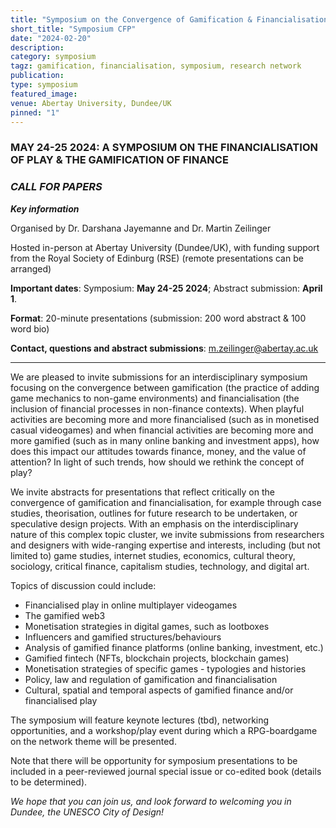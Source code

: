 ```yaml
---
title: "Symposium on the Convergence of Gamification & Financialisation"
short_title: "Symposium CFP"
date: "2024-02-20"
description:
category: symposium
tagz: gamification, financialisation, symposium, research network
publication:
type: symposium
featured_image:
venue: Abertay University, Dundee/UK
pinned: "1"
---
```


### MAY 24-25 2024: A SYMPOSIUM ON THE FINANCIALISATION OF PLAY & THE GAMIFICATION OF FINANCE

### _CALL FOR PAPERS_

**_Key information_**

Organised by Dr. Darshana Jayemanne and Dr. Martin Zeilinger

Hosted in-person at Abertay University (Dundee/UK), with funding support from the Royal Society of Edinburg (RSE) (remote presentations can be arranged)

**Important dates**: Symposium: **May 24-25 2024**; Abstract submission: **April 1**.

**Format**: 20-minute presentations (submission: 200 word abstract & 100 word bio)

**Contact, questions and abstract submissions**: m.zeilinger@abertay.ac.uk

---

We are pleased to invite submissions for an interdisciplinary symposium focusing on the convergence between gamification (the practice of adding game mechanics to non-game environments) and financialisation (the inclusion of financial processes in non-finance contexts). When playful activities are becoming more and more financialised (such as in monetised casual videogames) and when financial activities are becoming more and more gamified (such as in many online banking and investment apps), how does this impact our attitudes towards finance, money, and the value of attention? In light of such trends, how should we rethink the concept of play?

We invite abstracts for presentations that reflect critically on the convergence of gamification and financialisation, for example through case studies, theorisation, outlines for future research to be undertaken, or speculative design projects. With an emphasis on the interdisciplinary nature of this complex topic cluster, we invite submissions from researchers and designers with wide-ranging expertise and interests, including (but not limited to) game studies, internet studies, economics, cultural theory, sociology, critical finance, capitalism studies, technology, and digital art.

Topics of discussion could include:

- Financialised play in online multiplayer videogames
- The gamified web3
- Monetisation strategies in digital games, such as lootboxes
- Influencers and gamified structures/behaviours
- Analysis of gamified finance platforms (online banking, investment, etc.)
- Gamified fintech (NFTs, blockchain projects, blockchain games)
- Monetisation strategies of specific games - typologies and histories
- Policy, law and regulation of gamification and financialisation
- Cultural, spatial and temporal aspects of gamified finance and/or financialised play

The symposium will feature keynote lectures (tbd), networking opportunities, and a workshop/play event during which a RPG-boardgame on the network theme will be presented.

Note that there will be opportunity for symposium presentations to be included in a peer-reviewed journal special issue or co-edited book (details to be determined).

_We hope that you can join us, and look forward to welcoming you in Dundee, the UNESCO City of Design!_
